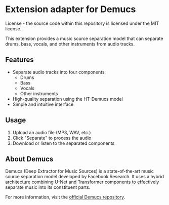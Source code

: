 # Extension adapter for Demucs

License - the source code within this repository is licensed under the MIT license.

This extension provides a music source separation model that can separate drums, bass, vocals, and other instruments from audio tracks.

## Features

- Separate audio tracks into four components:
  - Drums
  - Bass
  - Vocals
  - Other instruments
- High-quality separation using the HT-Demucs model
- Simple and intuitive interface

## Usage

1. Upload an audio file (MP3, WAV, etc.)
2. Click "Separate" to process the audio
3. Download or listen to the separated components

## About Demucs

Demucs (Deep Extractor for Music Sources) is a state-of-the-art music source separation model developed by Facebook Research. It uses a hybrid architecture combining U-Net and Transformer components to effectively separate music into its constituent parts.

For more information, visit the [official Demucs repository](https://github.com/facebookresearch/demucs).
